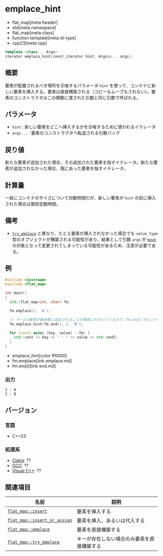 # emplace_hint
* flat_map[meta header]
* std[meta namespace]
* flat_map[meta class]
* function template[meta id-type]
* cpp23[meta cpp]

```cpp
template <class... Args>
iterator emplace_hint(const_iterator hint, Args&&... args);
```

## 概要
要素が配置されるべき場所を示唆するパラメータ `hint` を使って、コンテナに新しい要素を挿入する。要素は直接構築される（コピーもムーブもされない）。要素のコンストラクタはこの関数に渡された引数と同じ引数で呼ばれる。


## パラメータ
- `hint` : 新しい要素をどこへ挿入するかを示唆するために使われるイテレータ
- `args...` : 要素のコンストラクタへ転送される引数パック


## 戻り値
新たな要素が追加された場合、その追加された要素を指すイテレータ。新たな要素が追加されなかった場合、既にあった要素を指すイテレータ。


## 計算量
一般にコンテナのサイズについて対数時間だが、新しい要素が `hint` の前に挿入された場合は償却定数時間。


## 備考
- [`try_emplace`](try_emplace.md.nolink) と異なり、たとえ要素が挿入されなかった場合でも `value_type` 型のオブジェクトが構築される可能性があり、結果として引数 `args` が [`move`](/reference/utility/move.md) の対象となって変更されてしまっている可能性があるため、注意が必要である。


## 例
```cpp example
#include <iostream>
#include <flat_map>

int main()
{
  std::flat_map<int, char> fm;

  fm.emplace(1, 'A');

  // キー2の要素が最後尾に追加されることが事前にわかっているので、fm.end()をヒントとして与える
  fm.emplace_hint(fm.end(), 2, 'B');

  for (const auto& [key, value] : fm) {
    std::cout << key << " : " << value << std::endl;
  }
}
```
* emplace_hint[color ff0000]
* fm.emplace[link emplace.md]
* fm.end()[link end.md]

### 出力
```
1 : A
2 : B
```


## バージョン
### 言語
- C++23

### 処理系
- [Clang](/implementation.md#clang): ??
- [GCC](/implementation.md#gcc): ??
- [Visual C++](/implementation.md#visual_cpp): ??


## 関連項目

| 名前                                           | 説明                                       |
|------------------------------------------------|--------------------------------------------|
| [`flat_map::insert`](insert.md.nolink)                     | 要素を挿入する                             |
| [`flat_map::insert_or_assign`](insert_or_assign.md.nolink) | 要素を挿入、あるいは代入する               |
| [`flat_map::emplace`](emplace.md)                   | 要素を直接構築する                         |
| [`flat_map::try_emplace`](try_emplace.md.nolink)           | キーが存在しない場合のみ要素を直接構築する |

